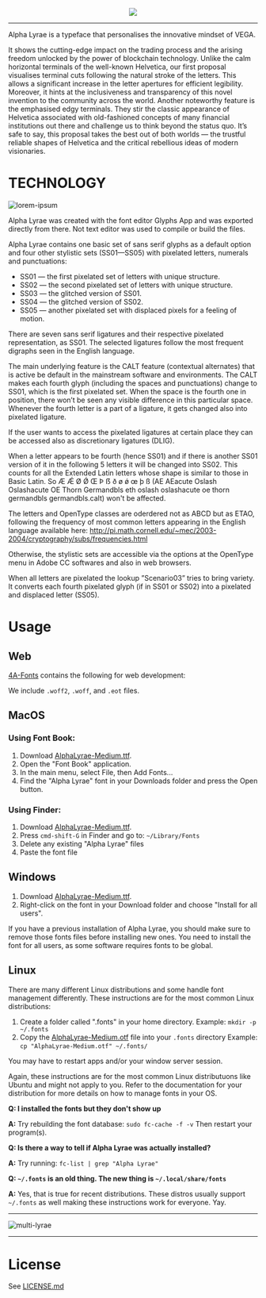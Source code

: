 <p align="center">
  <img src="https://user-images.githubusercontent.com/6678/142731484-c654c002-a4c6-4664-b44d-634c8bc5dbcf.png" />
</p>

---



Alpha Lyrae is a typeface that personalises the innovative mindset of VEGA. 

It shows the cutting-edge impact on the trading process and the arising freedom unlocked by the power of blockchain technology. Unlike the calm horizontal terminals of the well-known Helvetica, our first proposal visualises terminal cuts following the natural stroke of the letters. This allows a significant increase in the letter apertures for efficient legibility. Moreover, it hints at the inclusiveness and transparency of this novel invention to the community across the world. Another noteworthy feature is the emphasised edgy terminals. They stir the classic appearance of Helvetica associated with old-fashioned concepts of many financial institutions out there and challenge us to think beyond the status quo. It’s safe to say, this proposal takes the best out of both worlds — the trustful reliable shapes of Helvetica and the critical rebellious ideas of modern visionaries.


# TECHNOLOGY

![lorem-ipsum](https://user-images.githubusercontent.com/6678/142731503-121cce41-3aec-41c6-b422-8fd28e997c00.png)


Alpha Lyrae was created with the font editor Glyphs App and was exported directly from there. Not text editor was used to compile or build the files.

Alpha Lyrae contains one basic set of sans serif glyphs as a default option and four other stylistic sets (SS01—SS05) with pixelated letters, numerals and punctuations:
- SS01 — the first pixelated set of letters with unique structure.
- SS02 — the second pixelated set of letters with unique structure. 
- SS03 — the glitched version of SS01.
- SS04 — the glitched version of SS02.
- SS05 — another pixelated set with displaced pixels for a feeling of motion.

There are seven sans serif ligatures and their respective pixelated representation, as SS01.
The selected ligatures follow the most frequent digraphs seen in the English language.

The main underlying feature is the CALT feature (contextual alternates) that is active be default in the mainstream software and environments. 
The CALT makes each fourth glyph (including the spaces and punctuations) change to SS01, which is the first pixelated set. When the space is the fourth one in position, there won’t be seen any visible difference in this particular space. Whenever the fourth letter is a part of a ligature, it gets changed also into pixelated ligature.

If the user wants to access the pixelated ligatures at certain place they can be accessed also as discretionary ligatures (DLIG).


When a letter appears to be fourth (hence SS01) and if there is another SS01 version of it in the following 5 letters it will be changed into SS02. 
This counts for all the Extended Latin letters whose shape is similar to those in Basic Latin. So Æ Ǽ Ø Ǿ Œ Þ ẞ ð ø ǿ œ þ ß (AE AEacute Oslash Oslashacute OE Thorn Germandbls eth oslash oslashacute oe thorn germandbls germandbls.calt) won't be affected. 

The letters and OpenType classes are oderdered not as ABCD but as ETAO, following the frequency of most common letters appearing in the English language available here: http://pi.math.cornell.edu/~mec/2003-2004/cryptography/subs/frequencies.html

Otherwise, the stylistic sets are accessible via the options at the OpenType menu in Adobe CC softwares and also in web browsers.

When all letters are pixelated the lookup ”Scenario03” tries to bring variety. It converts each fourth pixelated glyph (if in SS01 or SS02) into a pixelated and displaced letter (SS05).


# Usage

## Web
[4A-Fonts](./4A-Fonts) contains the following for web development:

We include `.woff2`, `.woff`, and `.eot` files.


## MacOS

### Using Font Book:
1. Download [AlphaLyrae-Medium.ttf](./4A-Fonts/AlphaLyrae-Medium.ttf).
2. Open the "Font Book" application.
3. In the main menu, select File, then Add Fonts...
4. Find the "Alpha Lyrae" font in your Downloads folder and press the Open button.

### Using Finder:
1. Download [AlphaLyrae-Medium.ttf](./4A-Fonts/AlphaLyrae-Medium.ttf).
3. Press `cmd-shift-G` in Finder and go to: `~/Library/Fonts`
4. Delete any existing "Alpha Lyrae" files
5. Paste the font file

## Windows
1. Download [AlphaLyrae-Medium.ttf](./4A-Fonts/AlphaLyrae-Medium.ttf).
2. Right-click on the font in your Download folder and choose "Install for all users".

If you have a previous installation of Alpha Lyrae, you should make sure
to remove those fonts files before installing new ones. You need to
install the font for all users, as some software requires fonts to be
global.

## Linux
There are many different Linux distributions and some handle font management
differently. These instructions are for the most common Linux distributions:

1. Create a folder called ".fonts" in your home directory.
   Example: `mkdir -p ~/.fonts`
2. Copy the [AlphaLyrae-Medium.otf](./4A-Fonts/AlphaLyrae-Medium.otf) file into your `.fonts` directory
   Example: `cp "AlphaLyrae-Medium.otf" ~/.fonts/`

You may have to restart apps and/or your window server session.

Again, these instructions are for the most common Linux distributuons like
Ubuntu and might not apply to you. Refer to the documentation for your
distribution for more details on how to manage fonts in your OS.

**Q: I installed the fonts but they don't show up**

**A:** Try rebuilding the font database:
   `sudo fc-cache -f -v`
   Then restart your program(s).

**Q: Is there a way to tell if Alpha Lyrae was actually installed?**

**A:** Try running: `fc-list | grep "Alpha Lyrae"`

**Q: `~/.fonts` is an old thing. The new thing is `~/.local/share/fonts`**

**A:** Yes, that is true for recent distributions. These distros usually support
   `~/.fonts` as well making these instructions work for everyone. Yay.

--- 

![multi-lyrae](https://user-images.githubusercontent.com/6678/142732686-a662004e-5be6-4bff-b043-e01d89f2ca90.png)

--- 

# License
See [LICENSE.md](./LICENSE.md)



